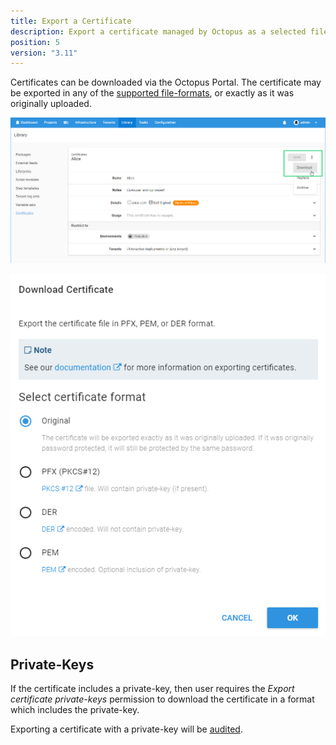 ```yaml
---
title: Export a Certificate 
description: Export a certificate managed by Octopus as a selected file-format 
position: 5 
version: "3.11"
---
```


Certificates can be downloaded via the Octopus Portal.  The certificate may be exported in any of the [supported file-formats](/docs/deployment-examples/certificates/file-formats.md), or exactly as it was originally uploaded.

![](download-certificate-btn.png "width=500")

![](download-certificate-dialog.png "width=500")

## Private-Keys

If the certificate includes a private-key, then user requires the _Export certificate private-keys_ permission to download the certificate in a format which includes the private-key. 

Exporting a certificate with a private-key will be [audited](/docs/administration/auditing.md).